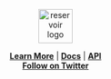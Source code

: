 <p align="center">
  <picture>
    <source media="(prefers-color-scheme: dark)" srcset="https://reservoir.tools/img/reservoir.svg">
    <img alt="reservoir logo" src="https://reservoir.tools/img/reservoir_light.svg" width="auto" height="60">
  </picture>
</p>

<p align="center">
  
<p>

<div align="center">
  <a href="https://reservoir.tools/"><b>Learn More</b></a>  | 
  <a href="https://docs.reservoir.tools"><b>Docs</b></a>  | 
  <a href="https://docs.reservoir.tools/reference/overview"><b>API</b></a>
</div>

<div align="center">
  <a href="https://twitter.com/@reservoir0x"><b>Follow on Twitter</b></a>
</div>
